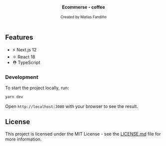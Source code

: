 
<br />

<div align="center"><strong>Ecommerse - coffee</strong></div>

<br />
</div>
<div align="center">
  <sub>Created by Matias Fandiño</sub>
</div>

<br />

## Features

- ⚡️ Next.js 12
- ⚛️ React 18
- ⛑ TypeScript


### Development

To start the project locally, run:

```bash
yarn dev
```

Open `http://localhost:3000` with your browser to see the result.


## License

This project is licensed under the MIT License - see the [LICENSE.md](LICENSE.md) file for more information.
